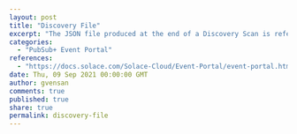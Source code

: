 ```yaml
---
layout: post
title: "Discovery File"
excerpt: "The JSON file produced at the end of a Discovery Scan is referred to as Discovery file and can be uploaded into Event Portal."
categories:
  - "PubSub+ Event Portal"
references:
  - "https://docs.solace.com/Solace-Cloud/Event-Portal/event-portal.htm"
date: Thu, 09 Sep 2021 00:00:00 GMT
author: gvensan
comments: true
published: true
share: true
permalink: discovery-file
---
```

